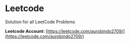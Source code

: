# Leetcode

Solution for all LeetCode Problems

**Leetcode Account:** [https://leetcode.com/aurobindo2709/](https://leetcode.com/aurobindo2709/)
